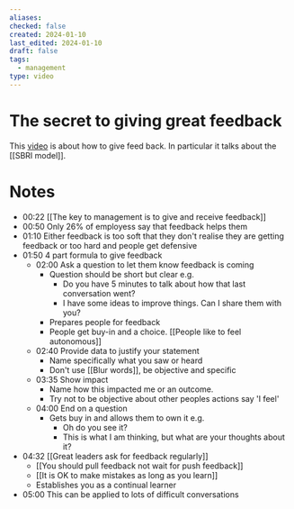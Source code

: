 ```yaml
---
aliases: 
checked: false
created: 2024-01-10
last_edited: 2024-01-10
draft: false
tags:
  - management
type: video
---
```

# The secret to giving great feedback

This [video](https://www.youtube.com/watch?v=wtl5UrrgU8c) is about how to give feed back. In particular it talks about the [[SBRI model]].

# Notes
- 00:22 [[The key to management is to give and receive feedback]]
- 00:50 Only 26% of employess say that feedback helps them
- 01:10 Either feedback is too soft that they don't realise they are getting feedback or too hard and people get defensive
- 01:50 4 part formula to give feedback
	- 02:00 Ask a question to let them know feedback is coming
		- Question should be short but clear e.g.
			- Do you have 5 minutes to talk about how that last conversation went?
			- I have some ideas to improve things. Can I share them with you?
		- Prepares people for feedback
		- People get buy-in and a choice. [[People like to feel autonomous]]
	- 02:40 Provide data to justify your statement
		- Name specifically what you saw or heard
		- Don't use [[Blur words]], be objective and specific
	- 03:35 Show impact
		- Name how this impacted me or an outcome.
		- Try not to be objective about other peoples actions say 'I feel'
	- 04:00 End on a question
		- Gets buy in and allows them to own it e.g.
			- Oh do you see it?
			- This is what I am thinking, but what are your thoughts about it?
- 04:32 [[Great leaders ask for feedback regularly]]
	- [[You should pull feedback not wait for push feedback]]
	- [[It is OK to make mistakes as long as you learn]]
	- Establishes you as a continual learner
- 05:00 This can be applied to lots of difficult conversations

